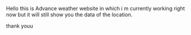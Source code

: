 Hello this is Advance weather website in which i m currently working right now but it will still show you the data of the location.

thank youu
